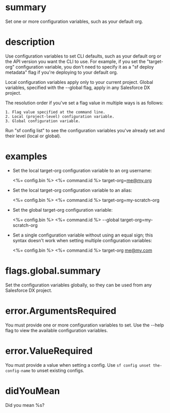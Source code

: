 # summary

Set one or more configuration variables, such as your default org.

# description

Use configuration variables to set CLI defaults, such as your default org or the API version you want the CLI to use. For example, if you set the "target-org" configuration variable, you don't need to specify it as a "sf deploy metadata" flag if you're deploying to your default org.

Local configuration variables apply only to your current project. Global variables, specified with the --global flag, apply in any Salesforce DX project.

The resolution order if you've set a flag value in multiple ways is as follows:

    1. Flag value specified at the command line.
    2. Local (project-level) configuration variable.
    3. Global configuration variable.

Run "sf config list" to see the configuration variables you've already set and their level (local or global).

# examples

- Set the local target-org configuration variable to an org username:

  <%= config.bin %> <%= command.id %> target-org=me@my.org

- Set the local target-org configuration variable to an alias:

  <%= config.bin %> <%= command.id %> target-org=my-scratch-org

- Set the global target-org configuration variable:

  <%= config.bin %> <%= command.id %> --global target-org=my-scratch-org

- Set a single configuration variable without using an equal sign; this syntax doesn't work when setting multiple configuration variables:

  <%= config.bin %> <%= command.id %> target-org me@my.com

# flags.global.summary

Set the configuration variables globally, so they can be used from any Salesforce DX project.

# error.ArgumentsRequired

You must provide one or more configuration variables to set. Use the --help flag to view the available configuration variables.

# error.ValueRequired

You must provide a value when setting a config. Use `sf config unset the-config-name` to unset existing configs.

# didYouMean

Did you mean %s?
